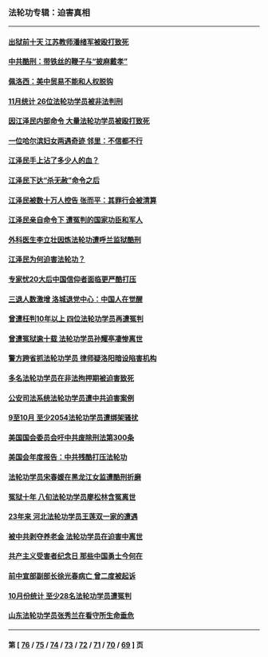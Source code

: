 ### 法轮功专辑：迫害真相
---
#### [出狱前十天 江苏教师潘绪军被殴打致死](../../pages/nf4379/n13888230.md?12220430) 
#### [中共酷刑：带铁丝的鞭子与“披麻戴孝”](../../pages/nf4379/n13887863.md?12220430) 
#### [佩洛西：美中贸易不能和人权脱钩](../../pages/nf4379/n13884884.md?12220430) 
#### [11月统计 26位法轮功学员被非法判刑](../../pages/nf4379/n13884724.md?12220430) 
#### [因江泽民内部命令 大量法轮功学员被殴打致死](../../pages/nf4379/n13877409.md?12220430) 
#### [一位哈尔滨妇女两遇奇迹 邻里：不信都不行](../../pages/nf4379/n13878017.md?12220430) 
#### [江泽民手上沾了多少人的血？](../../pages/nf4379/n13880318.md?12220430) 
#### [江泽民下达“杀无赦”命令之后](../../pages/nf4379/n13878084.md?12220430) 
#### [江泽民被数十万人控告 张而平：其罪行会被清算](../../pages/nf4379/n13878074.md?12220430) 
#### [江泽民亲自命令下 遭冤判的国家功臣和军人](../../pages/nf4379/n13876685.md?12220430) 
#### [外科医生李立壮因炼法轮功遭呼兰监狱酷刑](../../pages/nf4379/n13875403.md?12220430) 
#### [江泽民为何迫害法轮功？](../../pages/nf4379/n13876324.md?12220430) 
#### [专家忧20大后中国信仰者面临更严酷打压](../../pages/nf4379/n13874993.md?12220430) 
#### [三退人数激增 洛城退党中心：中国人在觉醒](../../pages/nf4379/n13874224.md?12220430) 
#### [曾遭枉判10年以上 四位法轮功学员再遭冤判](../../pages/nf4379/n13872398.md?12220430) 
#### [曾遭冤狱逾十载 法轮功学员孙耀亭凄惨离世](../../pages/nf4379/n13871692.md?12220430) 
#### [警方跨省抓法轮功学员 律师疑洛阳暗设陷害机构](../../pages/nf4379/n13870178.md?12220430) 
#### [多名法轮功学员在非法拘押期被迫害致死](../../pages/nf4379/n13870463.md?12220430) 
#### [公安司法系统法轮功学员遭中共迫害案例](../../pages/nf4379/n13869580.md?12220430) 
#### [9至10月 至少2054法轮功学员遭绑架骚扰](../../pages/nf4379/n13867111.md?12220430) 
#### [美国国会委员会吁中共废除刑法第300条](../../pages/nf4379/n13868121.md?12220430) 
#### [美国会年度报告：中共残酷打压法轮功](../../pages/nf4379/n13867408.md?12220430) 
#### [法轮功学员宋春媛在黑龙江女监遭酷刑折磨](../../pages/nf4379/n13865630.md?12220430) 
#### [冤狱十年 八旬法轮功学员廖松林含冤离世](../../pages/nf4379/n13864239.md?12220430) 
#### [23年来 河北法轮功学员王莲双一家的遭遇](../../pages/nf4379/n13863330.md?12220430) 
#### [被中共剥夺养老金 法轮功学员在迫害中离世](../../pages/nf4379/n13861877.md?12220430) 
#### [共产主义受害者纪念日 那些中国勇士今何在](../../pages/nf4379/n13861994.md?12220430) 
#### [前中宣部副部长徐光春病亡 曾二度被起诉](../../pages/nf4379/n13857638.md?12220430) 
#### [10月份统计 至少28名法轮功学员遭冤判](../../pages/nf4379/n13861128.md?12220430) 
#### [山东法轮功学员张秀兰在看守所生命垂危](../../pages/nf4379/n13860281.md?12220430) 

---
#### 第 [ [76](./76.md?12220430) / [75](./75.md?12220430) / [74](./74.md?12220430) / [73](./73.md?12220430) / [72](./72.md?12220430) / [71](./71.md?12220430) / [70](./70.md?12220430) / [69](./69.md?12220430) ] 页
